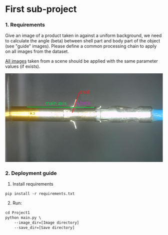 # First sub-project

### 1. Requirements

Give an image of a product taken in against a uniform background, we need to calculate the angle (beta) between shell part and body part of the object (see "guide" images). Please define a common processing chain to apply on all images from the dataset.

[All images](./data/) taken from a scene should be applied with the same parameter values (if exists).

![Guide image](./Guide.jpg)

### 2. Deployment guide

1. Install requirements

```
pip install -r requirements.txt
```

2. Run:

```
cd Project1
python main.py \
    --image_dir=[Image directory]
    --save_dir=[Save directory]
```

